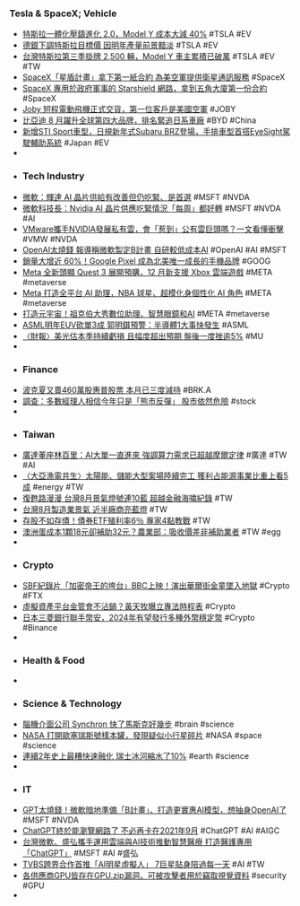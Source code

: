 ### Tesla & SpaceX; Vehicle
- [特斯拉一體化壓鑄進化 2.0，Model Y 成本大減 40%](https://technews.tw/2023/09/28/tesla-model-y-reduce-costs/) #TSLA #EV
- [德銀下調特斯拉目標價 因明年產量前景黯淡](https://m.cnyes.com/news/id/5335996) #TSLA #EV
- [台灣特斯拉第三季掛牌 2,500 輛，Model Y 車主累積已破萬](https://technews.tw/2023/09/28/taiwan-tesla-sales-up/) #TSLA #EV #TW
- [SpaceX「星盾計畫」拿下第一紙合約 為美空軍提供衛星通訊服務](https://news.cnyes.com/news/id/5335362) #SpaceX
- [SpaceX 專用於政府軍事的 Starshield 網路，拿到五角大廈第一份合約](https://technews.tw/2023/09/28/elon-musk-us-space-force-starshield-defense-starlink/) #SpaceX
- [Joby 短程電動飛機正式交貨，第一位客戶是美國空軍](https://technews.tw/2023/09/27/joby-aviation-deliever-us-airforce/) #JOBY
- [比亞迪 8 月躍升全球第四大品牌，排名緊追日系車廠](https://technews.tw/2023/09/28/202308-byd-4th/) #BYD #China
- [新增STI Sport車型，日規新年式Subaru BRZ登場，手排車型首搭EyeSight駕駛輔助系統](https://news.u-car.com.tw/news/article/76231) #Japan #EV
-
- ### Tech Industry
- [微軟：輝達 AI 晶片供給有改善但仍吃緊、是首選](https://technews.tw/2023/09/28/microsoft-technology-chief-says-supply-of-nvidias-ai-chips-is-improving/) #MSFT #NVDA
- [微軟科技長：Nvidia AI 晶片供應吃緊情況「每周」都好轉](https://money.udn.com/money/story/5599/7471331) #MSFT #NVDA #AI
- [VMware攜手NVIDIA發展私有雲，會「惹到」公有雲巨頭嗎？一文看懂衝擊](https://www.bnext.com.tw/article/76875/vmware-nvidia-privateai-privatecloud-publiccloud-ai) #VMW #NVDA
- [OpenAI太燒錢 報導稱微軟製定B計畫 自研較低成本AI](https://news.cnyes.com/news/id/5335026) #OpenAI #AI #MSFT
- [銷量大增近 60%！Google Pixel 成為北美唯一成長的手機品牌](https://3c.ltn.com.tw/news/55258) #GOOG
- [Meta 全新頭顯 Quest 3 展開預購，12 月新支援 Xbox 雲端遊戲](https://ccc.technews.tw/2023/09/28/quest-3-at-meta-connect-2023/) #META #metaverse
- [Meta 打造全平台 AI 助理，NBA 球星、超模化身個性化 AI 角色](https://technews.tw/2023/09/28/meta-ai-at-meta-connect-2023/) #META #metaverse
- [打造元宇宙！祖克伯大秀數位助理、智慧眼鏡和AI](https://news.cnyes.com/news/id/5335344) #META #metaverse
- [ASML明年EUV砍單3成 郭明錤預警：半導體1大事快發生](https://www.ctee.com.tw/news/20230928700881-430501) #ASML
- [〈財報〉美光估本季持續虧損 且幅度超出預期 盤後一度挫逾5%](https://news.cnyes.com/news/id/5335342) #MU
-
- ### Finance
- [波克夏又賣460萬股惠普股票 本月已三度減持](https://m.cnyes.com/news/id/5335625) #BRK.A
- [調查：多數經理人相信今年只是「熊市反彈」 股市依然危險](https://news.cnyes.com/news/id/5335957) #stock
-
- ### Taiwan
- [廣達董座林百里：AI大單一直進來 強調算力需求已超越摩爾定律](https://tw.news.yahoo.com/廣達董座林百里-ai大單-直進來-強調算力需求已超越摩爾定律-223444165.html) #廣達 #TW #AI
- [〈大亞漁電共生〉太陽能、儲能大型案場陸續完工 獲利占能源事業比重上看5成](https://news.cnyes.com/news/id/5335074) #energy #TW
- [復甦路漫漫 台灣8月景氣燈號連10藍 超越金融海嘯紀錄](https://news.cnyes.com/news/id/5335076) #TW
- [台灣8月製造業景氣 近半廠商亮藍燈](https://news.cnyes.com/news/id/5335754) #TW
- [存股不如存債！債券ETF殖利率6％ 專家4點教戰](https://www.ctee.com.tw/news/20230928700874-430403) #TW
- [澳洲蛋成本1顆18元卻補助32元？農業部：吸收價差非補助業者](https://news.ltn.com.tw/news/life/breakingnews/4442282) #TW #egg
-
- ### Crypto
- [SBF紀錄片「加密帝王的垮台」BBC上映！演出華爾街金童墜入地獄](https://www.blocktempo.com/bbc-launches-sbf-documentary-downfall-of-the-crypto-king/) #Crypto #FTX
- [虛擬資產平台金管會不沾鍋？黃天牧曝立專法時程表](https://www.ctee.com.tw/news/20230927700843-430301) #Crypto
- [日本三菱銀行聯手幣安，2024年有望發行多種外幣穩定幣](https://abmedia.io/mufg-taps-binance-to-issue) #Crypto #Binance
-
- ### Health & Food
-
- ### Science & Technology
- [腦機介面公司 Synchron 快了馬斯克好幾步](https://technews.tw/2023/09/27/synchron/) #brain #science
- [NASA 打開歐塞瑞斯號樣本罐，發現疑似小行星碎片](https://technews.tw/2023/09/28/nasa-open-osiris-rex-box/) #NASA #space #science
- [連續2年史上最糟快速融化 瑞士冰河縮水了10%](https://tw.news.yahoo.com/連續2年史上最糟快速融化-瑞士冰河縮水了10-073847103.html) #earth #science
-
- ### IT
- [GPT太燒錢！微軟暗地準備「B計畫」、打造更實惠AI模型，想抽身OpenAI了](https://www.bnext.com.tw/article/76894/microsoft-plan-b-openai-chatgpt) #MSFT #NVDA
- [ChatGPT終於能瀏覽網路了 不必再卡在2021年9月](https://m.cnyes.com/news/id/5335365) #ChatGPT #AI #AIGC
- [台灣微軟、盛弘攜手運用雲端與AI技術推動智慧醫療 打造醫護專用「ChatGPT」](https://tw.stock.yahoo.com/news/台灣微軟、盛弘攜手運用雲端與ai技術推動智慧醫療-打造醫護專用「chatgpt」-093155085.html) #MSFT #AI #盛弘
- [TVBS跨界合作首推「AI明星虛擬人」 7巨星貼身陪過每一天](https://tw.news.yahoo.com/tvbs跨界合作首推-ai明星虛擬人-7巨星貼身陪過每-天-085402650.html) #AI #TW
- [各供應商GPU皆存在GPU.zip漏洞，可被攻擊者用於竊取視覺資料](https://www.ithome.com.tw/news/159000) #security #GPU
-